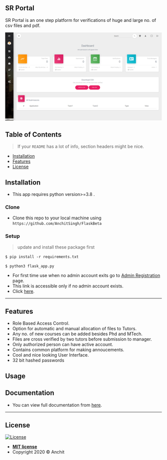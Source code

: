 ## SR Portal

SR Portal is an one step platform for verifications of huge and large no. of csv files and pdf.

![Alt text](/src/p1.png?raw=true "SR Portal")

## Table of Contents

> If your `README` has a lot of info, section headers might be nice.

- [Installation](#installation)
- [Features](#features)
- [License](#license)



## Installation

- This app requires python version>=3.8 .

### Clone

- Clone this repo to your local machine using `https://github.com/AnchitSingh/FlaskBeta`

### Setup



> update and install these package first

```shell
$ pip install -r requirements.txt
```

> 

```shell
$ python3 flask_app.py
```
- For first time use when no admin account exits go to <a href="http://127.0.0.1:5000/admin_register/180085180200" target="_blank">Admin Registration</a> page.
- This link is accessible only if no admin account exists. 
- Click <a href="http://127.0.0.1:5000" target="_blank">here</a>.

---

## Features

- Role Based Access Control.
- Option for automatic and manual allocation of files to Tutors.
- Any no. of new courses can be added besides Phd and MTech.
- Files are cross verified by two tutors before submission to manager.
- Only authorized person can have active account.
- Contains common platform for making annoucements.
- Cool and nice looking User Interface.
- 32 bit hashed passwords
## Usage 
## Documentation
- You can view full documentation from  <a href="https://github.com/AnchitSingh/FlaskBeta/blob/master/SR_Portal.docx?raw=true" target="_blank">here</a>.

---


## License

[![License](http://img.shields.io/:license-mit-blue.svg?style=flat-square)](http://badges.mit-license.org)

- **[MIT license](http://opensource.org/licenses/mit-license.php)**
- Copyright 2020 © Anchit
